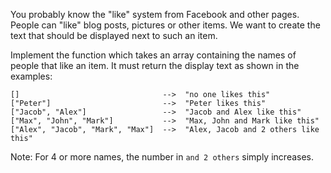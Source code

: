 You probably know the "like" system from Facebook and other pages. People can
"like" blog posts, pictures or other items. We want to create the text that
should be displayed next to such an item.

Implement the function which takes an array containing the names of people that
like an item. It must return the display text as shown in the examples:

```
[]                                -->  "no one likes this"
["Peter"]                         -->  "Peter likes this"
["Jacob", "Alex"]                 -->  "Jacob and Alex like this"
["Max", "John", "Mark"]           -->  "Max, John and Mark like this"
["Alex", "Jacob", "Mark", "Max"]  -->  "Alex, Jacob and 2 others like this"
```

Note: For 4 or more names, the number in `and 2 others` simply increases.
